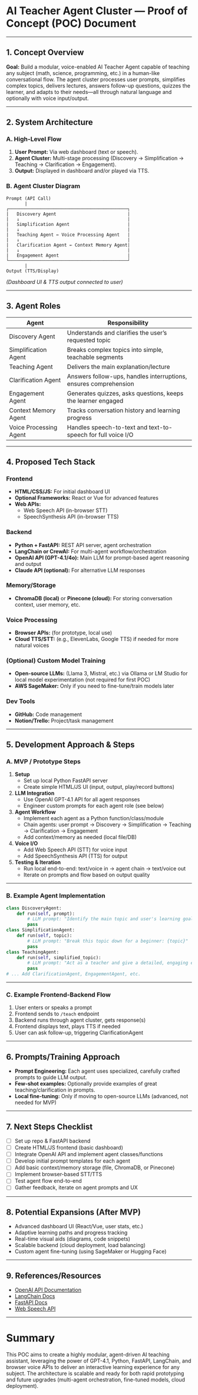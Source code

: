 # **AI Teacher Agent Cluster — Proof of Concept (POC) Document** #
---

## **1. Concept Overview**
**Goal:**
Build a modular, voice-enabled AI Teacher Agent capable of teaching any subject (math, science, programming, etc.) in a human-like conversational flow. The agent cluster processes user prompts, simplifies complex topics, delivers lectures, answers follow-up questions, quizzes the learner, and adapts to their needs—all through natural language and optionally with voice input/output.

---

## **2. System Architecture**
### **A. High-Level Flow**
1. **User Prompt:** Via web dashboard (text or speech).
2. **Agent Cluster:** Multi-stage processing (Discovery → Simplification → Teaching → Clarification → Engagement).
3. **Output:** Displayed in dashboard and/or played via TTS.
### **B. Agent Cluster Diagram**
```
Prompt (API Call)
       |
┌─────────────────────────────────────────────┐
|   Discovery Agent                           |
|   ↓                                         |
|   Simplification Agent                      |
|   ↓                                         |
|   Teaching Agent ← Voice Processing Agent   |
|   ↓                                         |
|   Clarification Agent ← Context Memory Agent|
|   ↓                                         |
|   Engagement Agent                          |
└─────────────────────────────────────────────┘
       |
Output (TTS/Display)
```
_(Dashboard UI & TTS output connected to user)_

---

## **3. Agent Roles**
| Agent | Responsibility |
| ----- | ----- |
| Discovery Agent | Understands and clarifies the user’s requested topic |
| Simplification Agent | Breaks complex topics into simple, teachable segments |
| Teaching Agent | Delivers the main explanation/lecture |
| Clarification Agent | Answers follow-ups, handles interruptions, ensures comprehension |
| Engagement Agent | Generates quizzes, asks questions, keeps the learner engaged |
| Context Memory Agent | Tracks conversation history and learning progress |
| Voice Processing Agent | Handles speech-to-text and text-to-speech for full voice I/O |
---

## **4. Proposed Tech Stack**
### **Frontend**
- **HTML/CSS/JS:** For initial dashboard UI
- **Optional Frameworks:** React or Vue for advanced features
- **Web APIs:**
    - Web Speech API (in-browser STT)
    - SpeechSynthesis API (in-browser TTS)
### **Backend**
- **Python + FastAPI:** REST API server, agent orchestration
- **LangChain or CrewAI:** For multi-agent workflow/orchestration
- **OpenAI API (GPT-4.1/4o):** Main LLM for prompt-based agent reasoning and output
- **Claude API (optional):** For alternative LLM responses
### **Memory/Storage**
- **ChromaDB (local)** or **Pinecone (cloud):** For storing conversation context, user memory, etc.
### **Voice Processing**
- **Browser APIs:** (for prototype, local use)
- **Cloud TTS/STT:** (e.g., ElevenLabs, Google TTS) if needed for more natural voices
### **(Optional) Custom Model Training**
- **Open-source LLMs:** (Llama 3, Mistral, etc.) via Ollama or LM Studio for local model experimentation (not required for first POC)
- **AWS SageMaker:** Only if you need to fine-tune/train models later
### **Dev Tools**
- **GitHub:** Code management
- **Notion/Trello:** Project/task management
---

## **5. Development Approach & Steps**
### **A. MVP / Prototype Steps**
1. **Setup**
    - Set up local Python FastAPI server
    - Create simple HTML/JS UI (input, output, play/record buttons)
2. **LLM Integration**
    - Use OpenAI GPT-4.1 API for all agent responses
    - Engineer custom prompts for each agent role (see below)
3. **Agent Workflow**
    - Implement each agent as a Python function/class/module
    - Chain agents: user prompt → Discovery → Simplification → Teaching → Clarification → Engagement
    - Add context/memory as needed (local file/DB)
4. **Voice I/O**
    - Add Web Speech API (STT) for voice input
    - Add SpeechSynthesis API (TTS) for output
5. **Testing & Iteration**
    - Run local end-to-end: text/voice in → agent chain → text/voice out
    - Iterate on prompts and flow based on output quality
---

### **B. Example Agent Implementation**
```python
class DiscoveryAgent:
    def run(self, prompt):
        # LLM prompt: "Identify the main topic and user's learning goal in: {prompt}"
        pass
class SimplificationAgent:
    def run(self, topic):
        # LLM prompt: "Break this topic down for a beginner: {topic}"
        pass
class TeachingAgent:
    def run(self, simplified_topic):
        # LLM prompt: "Act as a teacher and give a detailed, engaging explanation for: {simplified_topic}"
        pass
# ... Add ClarificationAgent, EngagementAgent, etc.
```
---

### **C. Example Frontend-Backend Flow**
1. User enters or speaks a prompt
2. Frontend sends to `/teach`  endpoint
3. Backend runs through agent cluster, gets response(s)
4. Frontend displays text, plays TTS if needed
5. User can ask follow-up, triggering ClarificationAgent
---

## **6. Prompts/Training Approach**
- **Prompt Engineering:** Each agent uses specialized, carefully crafted prompts to guide LLM output.
- **Few-shot examples:** Optionally provide examples of great teaching/clarification in prompts.
- **Local fine-tuning:** Only if moving to open-source LLMs (advanced, not needed for MVP)
---

## **7. Next Steps Checklist**
- [ ] Set up repo & FastAPI backend
- [ ] Create HTML/JS frontend (basic dashboard)
- [ ] Integrate OpenAI API and implement agent classes/functions
- [ ] Develop initial prompt templates for each agent
- [ ] Add basic context/memory storage (file, ChromaDB, or Pinecone)
- [ ] Implement browser-based STT/TTS
- [ ] Test agent flow end-to-end
- [ ] Gather feedback, iterate on agent prompts and UX
---

## **8. Potential Expansions (After MVP)**
- Advanced dashboard UI (React/Vue, user stats, etc.)
- Adaptive learning paths and progress tracking
- Real-time visual aids (diagrams, code snippets)
- Scalable backend (cloud deployment, load balancing)
- Custom agent fine-tuning (using SageMaker or Hugging Face)
---

## **9. References/Resources**
- [﻿OpenAI API Documentation](https://platform.openai.com/docs/) 
- [﻿LangChain Docs](https://python.langchain.com/docs/) 
- [﻿FastAPI Docs](https://fastapi.tiangolo.com/) 
- [﻿Web Speech API](https://developer.mozilla.org/en-US/docs/Web/API/Web_Speech_API) 
---

# **Summary**
This POC aims to create a highly modular, agent-driven AI teaching assistant, leveraging the power of GPT-4.1, Python, FastAPI, LangChain, and browser voice APIs to deliver an interactive learning experience for any subject. The architecture is scalable and ready for both rapid prototyping and future upgrades (multi-agent orchestration, fine-tuned models, cloud deployment).


